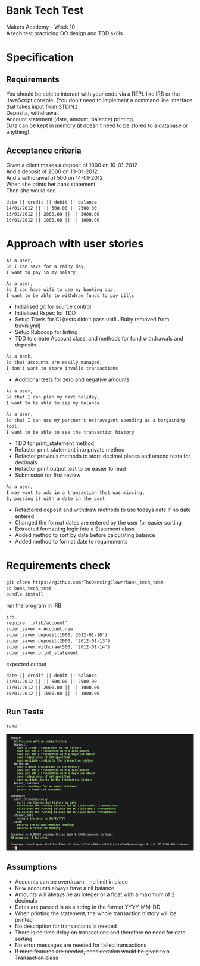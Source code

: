 # Bank Tech Test
Makers Academy - Week 10  
A tech test practicing OO design and TDD skills  

# Specification
## Requirements
You should be able to interact with your code via a REPL like IRB or the JavaScript console. (You don't need to implement a command line interface that takes input from STDIN.)  
Deposits, withdrawal.  
Account statement (date, amount, balance) printing.  
Data can be kept in memory (it doesn't need to be stored to a database or anything).  
## Acceptance criteria
Given a client makes a deposit of 1000 on 10-01-2012  
And a deposit of 2000 on 13-01-2012  
And a withdrawal of 500 on 14-01-2012  
When she prints her bank statement  
Then she would see  
```
date || credit || debit || balance  
14/01/2012 || || 500.00 || 2500.00  
13/01/2012 || 2000.00 || || 3000.00  
10/01/2012 || 1000.00 || || 1000.00
```
# Approach with user stories
```
As a user,  
So I can save for a rainy day,  
I want to pay in my salary
```
```
As a user,  
So I can have wifi to use my banking app,  
I want to be able to withdraw funds to pay bills
```
* Initialised git for source control
* Initialised Rspec for TDD
* Setup Travis for CI (tests didn't pass until JRuby removed from travis.yml)
* Setup Rubocop for linting
* TDD to create Account class, and methods for fund withdrawals and deposits
```
As a bank,  
So that accounts are easily managed,  
I don't want to store invalid transactions
```
* Additional tests for zero and negative amounts
```
As a user,  
So that I can plan my next holiday,  
I want to be able to see my balance
```
```
As a user,  
So that I can use my partner's extravagant spending as a bargaining tool,  
I want to be able to see the transaction history
```
* TDD for print_statement method
* Refactor print_statement into private method
* Refactor previous methods to store decimal places and amend tests for decimals
* Refactor print output test to be easier to read
* Submission for first review
```
As a user,  
I may want to add in a transaction that was missing,  
By passing it with a date in the past
```
* Refactored deposit and withdraw methods to use todays date if no date entered
* Changed the format dates are entered by the user for easier sorting
* Extracted formatting logic into a Statement class
* Added method to sort by date before calculating balance
* Added method to format date to requirements
# Requirements check
```
git clone https://github.com/TheDancingClown/bank_tech_test
cd bank_tech_test
bundle install
```
run the program in IRB
```
irb
require './lib/account'
super_saver = Account.new
super_saver.deposit(1000,'2012-01-10')
super_saver.deposit(2000, '2012-01-13')
super_saver.withdraw(500, '2012-01-14')
super_saver.print_statement
```
expected output
```
date || credit || debit || balance
14/01/2012 || || 500.00 || 2500.00
13/01/2012 || 2000.00 || || 3000.00
10/01/2012 || 1000.00 || || 1000.00
```
## Run Tests
```
rake
```
![test_results](testing.png)
## Assumptions
* Accounts can be overdrawn - no limit in place
* New accounts always have a nil balance
* Amounts will always be an integer or a float with a maximum of 2 decimals
* Dates are passed in as a string in the format YYYY-MM-DD
* When printing the statement, the whole transaction history will be printed
* No description for transactions is needed
* ~~There is no time delay on transactions and therefore no need for date sorting~~
* No error messages are needed for failed transactions
* ~~If more features are needed, consideration would be given to a Transaction class~~
